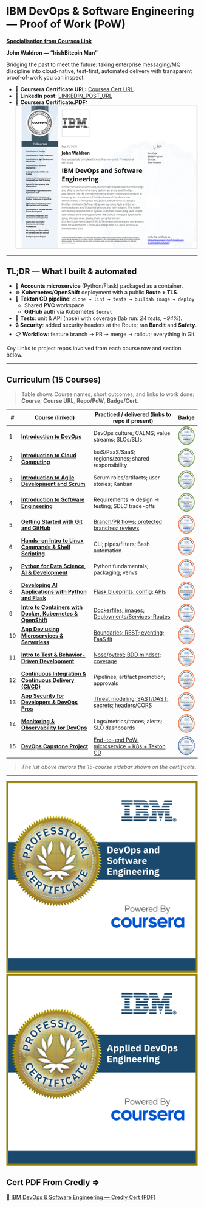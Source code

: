 # IBM DevOps & Software Engineering — Proof of Work (PoW)
**[Specialisation from Coursea Link](https://www.coursera.org/professional-certificates/devops-and-software-engineering)**

**John Waldron — “IrishBitcoin Man”**

Bridging the past to meet the future: taking enterprise messaging/MQ discipline into
cloud-native, test-first, automated delivery with transparent proof-of-work you can inspect.

- 🔗 **Coursera Certificate URL:** <!-- update if needed -->
  [Coursea Cert URL](https://coursera.org/verify/professional-cert/70EALTLKZVDV)
- 🧵 **LinkedIn post:** <!-- add your public post URL -->
  [LINKEDIN_POST_URL](https://www.linkedin.com/posts/johndtwaldron_devops-ci-kubernetes-activity-7377097670714163201-x6L3?utm_source=share&utm_medium=member_desktop&rcm=ACoAABU-Qp4BtdglKBjC9FI_b6dDeW8j4nZl2Rs)
- 🔗 **Coursera Certificate.PDF:** <!-- update if needed -->
  [![IBM DevOps & Software Engineering Certificate](JDW-Badges/0.JDW.IrishBitcoinMan.DevOps_Cert.png)](JDW-Certs/0.JDW.IrishBitcoinMan.DevOps-Cert.pdf)

---

## TL;DR — What I built & automated

- 🧩 **Accounts microservice** (Python/Flask) packaged as a container.
- ☸️ **Kubernetes/OpenShift** deployment with a public **Route + TLS**.
- 🤖 **Tekton CD pipeline**: `clone → lint → tests → buildah image → deploy`
  - Shared **PVC** workspace
  - **GitHub auth** via Kubernetes `Secret`
- 🧪 **Tests**: unit & API (nose) with coverage (lab run: *24 tests, ~94%*).
- 🔒 **Security**: added security headers at the Route; ran **Bandit** and **Safety**.
- 📋 **Workflow**: feature branch → PR → merge → rollout; everything in Git.

Key Links to project repos involved from each course row and section below.

---

## Curriculum (15 Courses)

> Table shows Course names, short outcomes, and links to work done:
> **Course**, **Course URL**, **Repo/PoW**, **Badge/Cert**.

| # | Course (linked) | Practiced / delivered (links to repo if present) | Badge |
|---|---|---|---|
| 1 | [**Introduction to DevOps**](https://www.coursera.org/learn/intro-to-devops?specialization=devops-and-software-engineering) | DevOps culture; CALMS; value streams; SLOs/SLIs | [<img src="JDW-Badges/1.devops-essentials.2.png" alt="DevOps badge" height="50">](JDW-Badges/1.devops-essentials.2.png) |
| 2 | [**Introduction to Cloud Computing**](https://www.coursera.org/learn/introduction-to-cloud?specialization=devops-and-software-engineering) | IaaS/PaaS/SaaS; regions/zones; shared responsibility | [<img src="JDW-Badges/2.introduction-to-cloud-computing.png" alt="Cloud badge" height="50">](JDW-Badges/2.introduction-to-cloud-computing.png) |
| 3 | [**Introduction to Agile Development and Scrum**](https://www.coursera.org/learn/agile-development-and-scrum?specialization=devops-and-software-engineering) | Scrum roles/artifacts; user stories; Kanban | [<img src="JDW-Badges/3.introduction-to-agile-development-and-scrum.png" alt="Agile badge" height="50">](JDW-Badges/3.introduction-to-agile-development-and-scrum.png) |
| 4 | [**Introduction to Software Engineering**](https://www.coursera.org/learn/introduction-to-software-engineering?specialization=devops-and-software-engineering) | Requirements → design → testing; SDLC trade-offs | [<img src="JDW-Badges/software-engineering-essentials.png" alt="Software Eng badge" height="50">](JDW-Badges/software-engineering-essentials.png) |
| 5 | [**Getting Started with Git and GitHub**](https://www.coursera.org/learn/getting-started-with-git-and-github?specialization=devops-and-software-engineering) | [Branch/PR flows; protected branches; reviews](https://github.com/johndtwaldron/jbbmo-Introduction-to-Git-and-GitHub) | [<img src="JDW-Badges/5.git-and-github-essentials.png" alt="Git badge" height="50">](JDW-Badges/5.git-and-github-essentials.png) |
| 6 | [**Hands-on Intro to Linux Commands & Shell Scripting**](https://www.coursera.org/learn/hands-on-introduction-to-linux-commands-and-shell-scripting?specialization=devops-and-software-engineering) | CLI; pipes/filters; Bash automation | [<img src="JDW-Badges/6.linux-commands-shell-scripting-essentials-v2.png" alt="Linux badge" height="50">](JDW-Badges/6.linux-commands-shell-scripting-essentials-v2.png) |
| 7 | [**Python for Data Science, AI & Development**](https://www.coursera.org/learn/python-for-applied-data-science-ai?specialization=devops-and-software-engineering) | Python fundamentals; packaging; venvs | [<img src="JDW-Badges/7.python-for-data-science-and-ai.png" alt="PyDS badge" height="50">](JDW-Badges/7.python-for-data-science-and-ai.png) |
| 8 | [**Developing AI Applications with Python and Flask**](https://www.coursera.org/learn/python-project-for-ai-application-development?specialization=devops-and-software-engineering) | [Flask blueprints; config; APIs](https://github.com/johndtwaldron/oaqjp-final-project-emb-ai) | [<img src="JDW-Badges/8.python-project-for-ai-and-application-development.png" alt="Flask AI badge" height="50">](JDW-Badges/8.python-project-for-ai-and-application-development.png) |
| 9 | [**Intro to Containers with Docker, Kubernetes & OpenShift**](https://www.coursera.org/learn/ibm-containers-docker-kubernetes-openshift?specialization=devops-and-software-engineering) | [Dockerfiles; images; Deployments/Services; Routes](https://github.com/johndtwaldron/IBM-guestbook-k8s-lab-JDW-PoW) | [<img src="JDW-Badges/9.containers-kubernetes-essentials.1.png" alt="K8s badge" height="50">](JDW-Badges/9.containers-kubernetes-essentials.1.png) |
| 10 | [**App Dev using Microservices & Serverless**](https://www.coursera.org/learn/applications-development-microservices-serverless-openshift?specialization=devops-and-software-engineering) | [Boundaries; REST; eventing; FaaS fit](https://github.com/johndtwaldron/IBM.App.Dev.Microserv.serverless-JDW-POW) | [<img src="JDW-Badges/10.application-development-using-microservices-and-ser.png" alt="Microservices badge" height="50">](JDW-Badges/10.application-development-using-microservices-and-ser.png) |
| 11 | [**Intro to Test & Behavior-Driven Development**](https://www.coursera.org/learn/test-and-behavior-driven-development-tdd-bdd?specialization=devops-and-software-engineering) |  [Nose/pytest; BDD mindset; coverage](https://github.com/johndtwaldron/IBM-tdd-bdd-final-project-JDW-PoW) | [<img src="JDW-Badges/11.introduction-to-test-driven-development.1.png" alt="TDD/BDD badge" height="50">](JDW-Badges/11.introduction-to-test-driven-development.1.png) |
| 12 | [**Continuous Integration & Continuous Delivery (CI/CD)**](https://www.coursera.org/learn/continuous-integration-and-continuous-delivery-ci-cd?specialization=devops-and-software-engineering) | Pipelines; artifact promotion; approvals | [<img src="JDW-Badges/12.continuous-integration-continuous-delivery-ci-cd.1.png" alt="CI/CD badge" height="50">](JDW-Badges/12.continuous-integration-continuous-delivery-ci-cd.1.png) |
| 13 | [**App Security for Developers & DevOps Pros**](https://www.coursera.org/learn/application-security-for-developers-devops?specialization=devops-and-software-engineering) | [Threat modeling; SAST/DAST; secrets; headers/CORS](https://github.com/johndtwaldron/graphy_server) | [<img src="JDW-Badges/13.devsecops.1757176289358.jpeg" alt="DevSecOps badge" height="50">](JDW-Badges/13.devsecops.1757176289358.jpeg) |
| 14 | [**Monitoring & Observability for DevOps**](https://www.coursera.org/learn/monitoring-and-observability-for-development-and-devops?specialization=devops-and-software-engineering) | Logs/metrics/traces; alerts; SLO dashboards | [<img src="JDW-Badges/14.monitoring-and-observability-for-development-and-de.png" alt="Observability badge" height="50">](JDW-Badges/14.monitoring-and-observability-for-development-and-de.png) |
| 15 | [**DevOps Capstone Project**](https://www.coursera.org/learn/devops-capstone-project?specialization=devops-and-software-engineering) | [End-to-end PoW: microservice + K8s + Tekton CD](https://github.com/johndtwaldron/aolwx-devops-capstone-JDW-PoW) | [<img src="JDW-Badges/15.devops-capstone.png" alt="Capstone badge" height="50">](JDW-Badges/15.devops-capstone.png) |

> _The list above mirrors the 15-course sidebar shown on the certificate._

---

  ![Specialisation-Badge-PNG](JDW-Badges/0.ibm-devops-and-software-engineering-professional-ce.png)
  ![Applied-DevOps-Badge-PNG](JDW-Badges/00.ibm-applied-devops-engineering-professional-certifi.png)
## Cert PDF From Credly => 
  [📄 IBM DevOps & Software Engineering — Credly Cert (PDF)](JDW-Certs/0.IBMDesign20250926-32-l73wo5.pdf)
